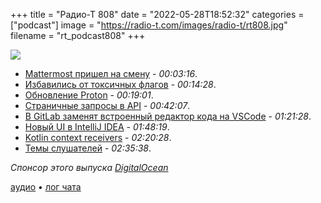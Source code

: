 +++
title = "Радио-Т 808"
date = "2022-05-28T18:52:32"
categories = ["podcast"]
image = "https://radio-t.com/images/radio-t/rt808.jpg"
filename = "rt_podcast808"
+++

![](https://radio-t.com/images/radio-t/rt808.jpg)

- [Mattermost пришел на смену](https://mattermost.com) -  *00:03:16*.
- [Избавились от токсичных флагов](https://discussions.apple.com/thread/253900140) - *00:14:28*.
- [Обновление Proton](https://proton.me) - *00:19:01*.
- [Страничные запросы в API](https://ignaciochiazzo.medium.com/paginating-requests-in-apis-d4883d4c1c4c) - *00:42:07*.
- [В GitLab заменят встроенный редактор кода на VSCode](https://www.opennet.ru/opennews/art.shtml?num=57250) - *01:21:28*.
- [Новый UI в IntelliJ IDEA](https://blog.jetbrains.com/idea/2022/05/take-part-in-the-new-ui-preview-for-your-jetbrains-ide/) - *01:48:19*.
- [Kotlin context receivers](https://blog.frankel.ch/kotlin-context-receivers/) - *02:20:28*.
- [Темы слушателей](https://radio-t.com/p/2022/05/24/prep-808/) - *02:35:38*.

*Спонсор этого выпуска [DigitalOcean](https://do.co/radiot)*


[аудио](https://cdn.radio-t.com/rt_podcast808.mp3) • [лог чата](https://chat.radio-t.com/logs/radio-t-808.html)
<audio src="https://cdn.radio-t.com/rt_podcast808.mp3" preload="none"></audio>
